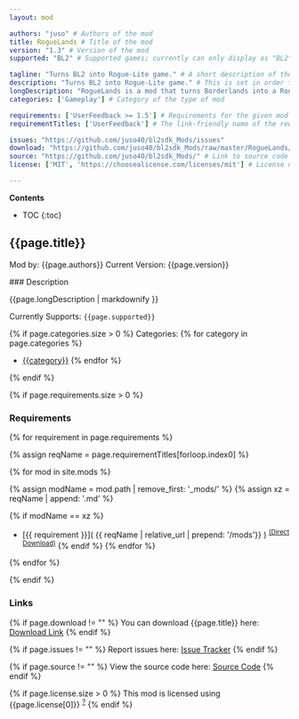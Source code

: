```yaml
---
layout: mod

authors: "juso" # Authors of the mod
title: RogueLands # Title of the mod
version: "1.3" # Version of the mod
supported: "BL2" # Supported games; currently can only display as "BL2", "BL2 + TPS", or "TPS"

tagline: "Turns BL2 into Rogue-Lite game." # A short description of the mod itself.
description: "Turns BL2 into Rogue-Lite game." # This is set in order to keep the SEO proper
longDescription: "RogueLands is a mod that turns Borderlands into a Rogue-Lite game. \nThis mod works similar to the 1life challenge, but with the twist, that when you die, you respawn at the start of the game with all your Exp. \nYou will lose all your items, but you will keep your stats and skills. \nAll progress with this mod will count towards the UVHM. You do not need to have it unlocked to play. \nOverpower Levels will also be ignored, it is recommended to create a new character for this mod!\nTo complete the mod you must complete a set of challenges. (Check modded keybinds)\n" # Description of what the mod can do
categories: ['Gameplay'] # Category of the type of mod

requirements: ['UserFeedback >= 1.5'] # Requirements for the given mod
requirementTitles: ['UserFeedback'] # The link-friendly name of the requirements

issues: "https://github.com/juso40/bl2sdk_Mods/issues"
download: "https://github.com/juso40/bl2sdk_Mods/raw/master/RogueLands/RogueLands.zip"
source: "https://github.com/juso40/bl2sdk_Mods/" # Link to source code
license: ['MIT', 'https://choosealicense.com/licenses/mit'] # License name, link about the license from https://choosealicense.com/

---
```

**Contents**
* TOC
{:toc}

## {{page.title}}

Mod by: {{page.authors}}
Current Version: {{page.version}}

<p></p>
### Description

{{page.longDescription | markdownify }}

Currently Supports: `{{page.supported}}`

{% if page.categories.size > 0 %}
Categories:
{% for category in page.categories %}
  * [{{category}}](/types/{{category}})
{% endfor %}
<p></p>
{% endif %}

{% if page.requirements.size > 0 %}
### Requirements

{% for requirement in page.requirements %}

{% assign reqName = page.requirementTitles[forloop.index0] %}

{% for mod in site.mods %}

{% assign modName = mod.path | remove_first: '_mods/' %}
{% assign xz = reqName | append: '.md' %}

{% if modName == xz %}
* [{{ requirement }}]( {{ reqName | relative_url | prepend: '/mods'}} ) <sup>[(Direct Download)]({{mod.download}})</sup>
{% endif %}
{% endfor %}

{% endfor %}
<p></p>
{% endif %}

### Links

{% if page.download != "" %}
You can download {{page.title}} here: [Download Link]({{page.download}})
{% endif %}

{% if page.issues != "" %}
Report issues here: [Issue Tracker]({{page.issues}})
{% endif %}

{% if page.source != "" %}
View the source code here: [Source Code]({{page.source}})
{% endif %}

{% if page.license.size > 0 %}
This mod is licensed using {{page.license[0]}} <sup>[?]({{page.license[1]}})</sup>
{% endif %}